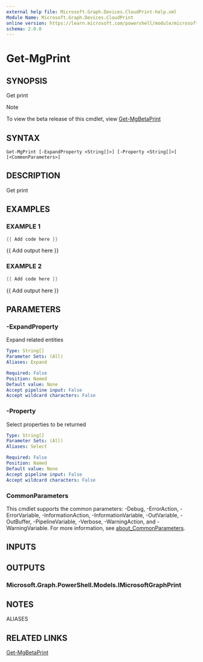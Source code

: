 ```yaml
---
external help file: Microsoft.Graph.Devices.CloudPrint-help.xml
Module Name: Microsoft.Graph.Devices.CloudPrint
online version: https://learn.microsoft.com/powershell/module/microsoft.graph.devices.cloudprint/get-mgprint
schema: 2.0.0
---
```


# Get-MgPrint

## SYNOPSIS
Get print

> [!NOTE]
> To view the beta release of this cmdlet, view [Get-MgBetaPrint](/powershell/module/Microsoft.Graph.Beta.Devices.CloudPrint/Get-MgBetaPrint?view=graph-powershell-beta)

## SYNTAX

```
Get-MgPrint [-ExpandProperty <String[]>] [-Property <String[]>] [<CommonParameters>]
```

## DESCRIPTION
Get print

## EXAMPLES

### EXAMPLE 1
```powershell
{{ Add code here }}
```

{{ Add output here }}

### EXAMPLE 2
```powershell
{{ Add code here }}
```

{{ Add output here }}

## PARAMETERS

### -ExpandProperty
Expand related entities

```yaml
Type: String[]
Parameter Sets: (All)
Aliases: Expand

Required: False
Position: Named
Default value: None
Accept pipeline input: False
Accept wildcard characters: False
```

### -Property
Select properties to be returned

```yaml
Type: String[]
Parameter Sets: (All)
Aliases: Select

Required: False
Position: Named
Default value: None
Accept pipeline input: False
Accept wildcard characters: False
```

### CommonParameters
This cmdlet supports the common parameters: -Debug, -ErrorAction, -ErrorVariable, -InformationAction, -InformationVariable, -OutVariable, -OutBuffer, -PipelineVariable, -Verbose, -WarningAction, and -WarningVariable. For more information, see [about_CommonParameters](http://go.microsoft.com/fwlink/?LinkID=113216).

## INPUTS

## OUTPUTS

### Microsoft.Graph.PowerShell.Models.IMicrosoftGraphPrint
## NOTES

ALIASES

## RELATED LINKS
[Get-MgBetaPrint](/powershell/module/Microsoft.Graph.Beta.Devices.CloudPrint/Get-MgBetaPrint?view=graph-powershell-beta)
